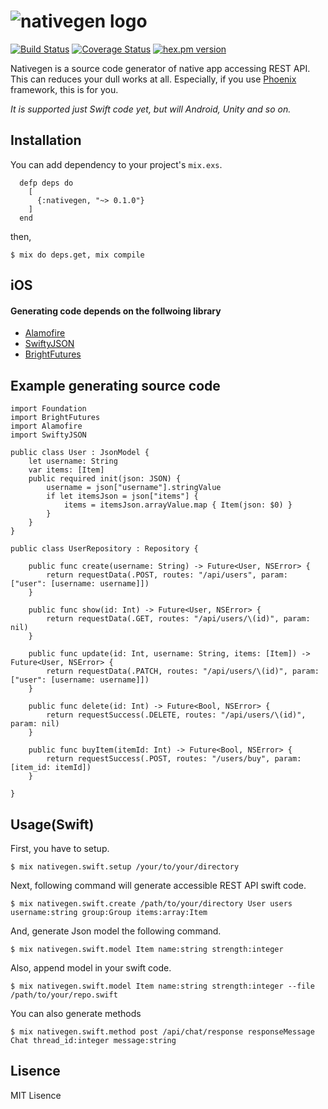 ![nativegen logo](https://raw.githubusercontent.com/yoavlt/nativegen/master/nativegen.png)
========

[![Build Status](https://travis-ci.org/yoavlt/nativegen.svg)](https://travis-ci.org/yoavlt/nativegen)
[![Coverage Status](https://coveralls.io/repos/yoavlt/nativegen/badge.svg?branch=master&service=github)](https://coveralls.io/github/yoavlt/nativegen?branch=master)
[![hex.pm version](https://img.shields.io/hexpm/v/nativegen.svg)](https://hex.pm/packages/nativegen)

Nativegen is a source code generator of native app accessing REST API.
This can reduces your dull works at all.
Especially, if you use [Phoenix](http://phoenixframework.org/) framework, this is for you.

*It is supported just Swift code yet, but will Android, Unity and so on.*

## Installation

You can add dependency to your project's `mix.exs`.

```:elixir
  defp deps do
    [
      {:nativegen, "~> 0.1.0"}
    ]
  end
```

then,

```:sh
$ mix do deps.get, mix compile
```

## iOS

#### Generating code depends on the follwoing library
* [Alamofire](https://github.com/Alamofire/Alamofire)
* [SwiftyJSON](https://github.com/SwiftyJSON/SwiftyJSON)
* [BrightFutures](https://github.com/Thomvis/BrightFutures)

## Example generating source code

```swift:
import Foundation
import BrightFutures
import Alamofire
import SwiftyJSON

public class User : JsonModel {
    let username: String
    var items: [Item]
    public required init(json: JSON) {
        username = json["username"].stringValue
        if let itemsJson = json["items"] {
            items = itemsJson.arrayValue.map { Item(json: $0) }
        }
    }
}

public class UserRepository : Repository {

    public func create(username: String) -> Future<User, NSError> {
        return requestData(.POST, routes: "/api/users", param: ["user": [username: username]])
    }

    public func show(id: Int) -> Future<User, NSError> {
        return requestData(.GET, routes: "/api/users/\(id)", param: nil)
    }

    public func update(id: Int, username: String, items: [Item]) -> Future<User, NSError> {
        return requestData(.PATCH, routes: "/api/users/\(id)", param: ["user": [username: username]])
    }

    public func delete(id: Int) -> Future<Bool, NSError> {
        return requestSuccess(.DELETE, routes: "/api/users/\(id)", param: nil)
    }

    public func buyItem(itemId: Int) -> Future<Bool, NSError> {
        return requestSuccess(.POST, routes: "/users/buy", param: [item_id: itemId])
    }

}
```

## Usage(Swift)

First, you have to setup.

```:sh
$ mix nativegen.swift.setup /your/to/your/directory
```

Next, following command will generate accessible REST API swift code.

```sh:
$ mix nativegen.swift.create /path/to/your/directory User users username:string group:Group items:array:Item
```

And, generate Json model the following command.

```sh:
$ mix nativegen.swift.model Item name:string strength:integer
```

Also, append model in your swift code.

```sh:
$ mix nativegen.swift.model Item name:string strength:integer --file /path/to/your/repo.swift
```

You can also generate methods

```sh:
$ mix nativegen.swift.method post /api/chat/response responseMessage Chat thread_id:integer message:string
```

## Lisence
MIT Lisence
